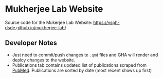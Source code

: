 
# Mukherjee Lab Website

Source code for the Mukerjee Lab Website: <https://ysph-dsde.github.io/mukherjee-lab/>

## Developer Notes

- Just need to commit/push changes to `.qmd` files and GHA will render and deploy changes to the website.
- Publications tab contains updated list of publications scraped from [PubMed](https://pubmed.ncbi.nlm.nih.gov/?term=bhramar+mukherjee&sort=date). Publications are sorted by date (most recent shows up first)
